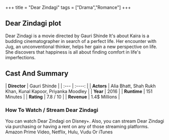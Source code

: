+++
title = "Dear Zindagi"
tags = ["Drama","Romance"]
+++
## Dear Zindagi plot
Dear Zindagi is a movie directed by Gauri Shinde It's about Kaira is a budding cinematographer in search of a perfect life. Her encounter with Jug, an unconventional thinker, helps her gain a new perspective on life. She discovers that happiness is all about finding comfort in life's imperfections.
## Cast And Summary
| **Director**      | Gauri Shinde |
    | :---        |    :----:   |
    |  **Actors** | Alia Bhatt, Shah Rukh Khan, Kunal Kapoor, Priyanka Moodley |
    | **Year**   | 2016    |
    |  **Runtime** | 151 Minutes |
    |  **Rating** | 7.8 / 10 | 
    |  **Revenue** | 1.4$ Millions |
### How To Watch / Stream Dear Zindagi
You can watch Dear Zindagi on Disney+.
Also, you can stream Dear Zindagi via purchasing or having a rent on any of those streaming platforms.
Amazon Prime Video, Netflix, Hulu, Vudu Or iTunes
